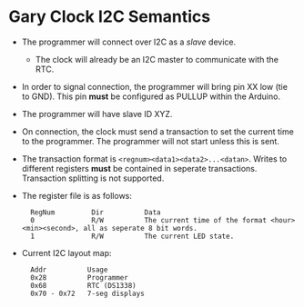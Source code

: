 Gary Clock I2C Semantics
==========================
+ The programmer will connect over I2C as a *slave* device.
    + The clock will already be an I2C master to communicate with the RTC.
+ In order to signal connection, the programmer will bring pin XX low (tie to GND). This pin **must** be configured as PULLUP within the Arduino.
+ The programmer will have slave ID XYZ.
+ On connection, the clock must send a transaction to set the current time to the programmer. The programmer will not start unless this is sent.
+ The transaction format is `<regnum><data1><data2>...<datan>`. Writes to different registers **must** be contained in seperate transactions. Transaction splitting is not supported.
+ The register file is as follows:

        RegNum         Dir          Data
        0              R/W          The current time of the format <hour><min><second>, all as seperate 8 bit words.
        1              R/W          The current LED state.

+ Current I2C layout map:

        Addr          Usage
        0x28          Programmer
        0x68          RTC (DS1338)
        0x70 - 0x72   7-seg displays
